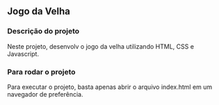 ## Jogo da Velha

### Descrição do projeto
Neste projeto, desenvolv o jogo da velha utilizando HTML, CSS e Javascript.

### Para rodar o projeto
Para executar o projeto, basta apenas abrir o arquivo index.html em um navegador de preferência.